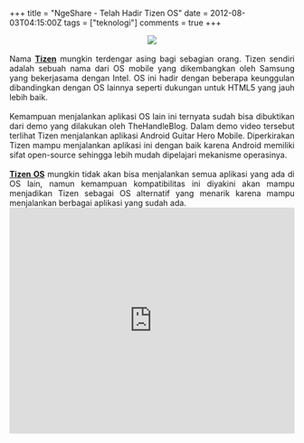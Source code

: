 +++
title = "NgeShare - Telah Hadir Tizen OS"
date = 2012-08-03T04:15:00Z
tags = ["teknologi"]
comments = true
+++

<center><img border="0" src="https://2.bp.blogspot.com/-eV6Ld9m2Bzk/UBrtzIFilFI/AAAAAAAACFo/g1B45kURz_E/s1600/tizen.jpg" /></center><br />
<div style="text-align: justify;">Nama <b><a href="https://www.tizen.org/" target="_blank">Tizen</a></b> mungkin terdengar asing bagi sebagian orang. Tizen sendiri adalah sebuah nama dari OS mobile yang dikembangkan oleh Samsung yang bekerjasama dengan Intel. OS ini hadir dengan beberapa keunggulan dibandingkan dengan OS lainnya seperti dukungan untuk HTML5 yang jauh lebih baik.<br /><br />
Kemampuan menjalankan aplikasi OS lain ini ternyata sudah bisa dibuktikan dari demo yang dilakukan oleh TheHandleBlog. Dalam demo video tersebut terlihat Tizen menjalankan aplikasi Android Guitar Hero Mobile. Diperkirakan Tizen mampu menjalankan aplikasi ini dengan baik karena Android memiliki sifat open-source sehingga lebih mudah dipelajari mekanisme operasinya.<br /><br /><a href="https://www.tizen.org/" target="_blank"><b>Tizen OS</b></a> mungkin tidak akan bisa menjalankan semua aplikasi yang ada di OS lain, namun kemampuan kompatibilitas ini diyakini akan mampu menjadikan Tizen sebagai OS alternatif yang menarik karena mampu menjalankan berbagai aplikasi yang sudah ada.<br />
<iframe width="100%" height="400" src="https://www.youtube.com/embed/3lYkQ92hDd8" frameborder="0" allow="accelerometer; autoplay; encrypted-media; gyroscope; picture-in-picture" allowfullscreen></iframe></div>
